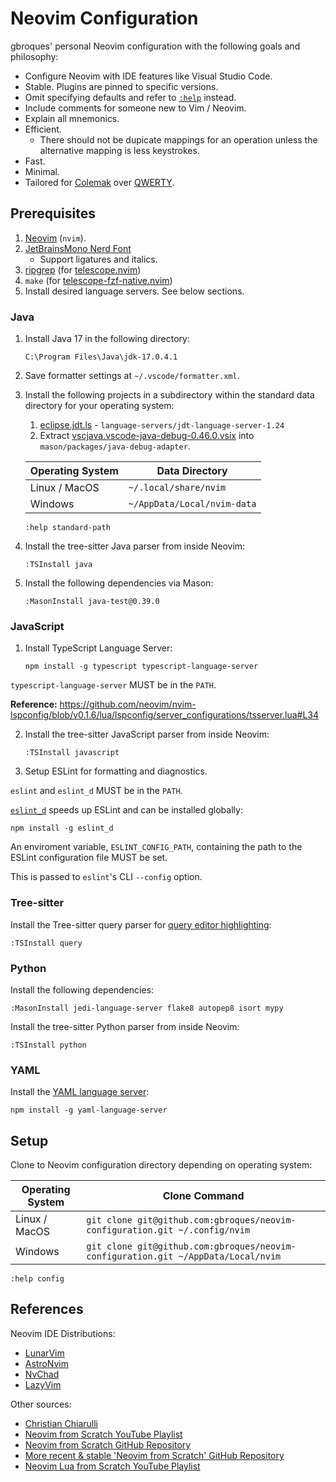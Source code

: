 # Neovim Configuration

gbroques' personal Neovim configuration with the following goals and philosophy:

* Configure Neovim with IDE features like Visual Studio Code.
* Stable. Plugins are pinned to specific versions.
* Omit specifying defaults and refer to [`:help`](https://neovim.io/doc/user/helphelp.html) instead.
* Include comments for someone new to Vim / Neovim.
* Explain all mnemonics.
* Efficient.
  * There should not be dupicate mappings for an operation unless the alternative mapping is less keystrokes.
* Fast.
* Minimal.
* Tailored for [Colemak](https://en.wikipedia.org/wiki/Colemak) over [QWERTY](https://en.wikipedia.org/wiki/QWERTY).

## Prerequisites

1. [Neovim](https://neovim.io/) (`nvim`).
2. [JetBrainsMono Nerd Font](https://github.com/ryanoasis/nerd-fonts/releases/download/v2.3.3/JetBrainsMono.zip)
    * Support ligatures and italics.
3. [ripgrep](https://github.com/BurntSushi/ripgrep#installation) (for [telescope.nvim](https://github.com/nvim-telescope/telescope.nvim))
4. `make` (for [telescope-fzf-native.nvim](https://github.com/nvim-telescope/telescope-fzf-native.nvim#installation))
5. Install desired language servers. See below sections.

### Java

1. Install Java 17 in the following directory:

       C:\Program Files\Java\jdk-17.0.4.1

2. Save formatter settings at `~/.vscode/formatter.xml`.

3. Install the following projects in a subdirectory within the standard data directory for your operating system:

    1. [eclipse.jdt.ls](https://github.com/eclipse/eclipse.jdt.ls#installation) - `language-servers/jdt-language-server-1.24`
    2. Extract [vscjava.vscode-java-debug-0.46.0.vsix](https://open-vsx.org/api/vscjava/vscode-java-debug/0.46.0/file/vscjava.vscode-java-debug-0.46.0.vsix) into `mason/packages/java-debug-adapter`.

    | Operating System | Data Directory |
    | ---------------- | -------------- |
    | Linux / MacOS    | `~/.local/share/nvim` |
    | Windows          | `~/AppData/Local/nvim-data` |

    `:help standard-path`

4. Install the tree-sitter Java parser from inside Neovim:

       :TSInstall java

5. Install the following dependencies via Mason:

       :MasonInstall java-test@0.39.0

### JavaScript

1. Install TypeScript Language Server:

       npm install -g typescript typescript-language-server

`typescript-language-server` MUST be in the `PATH`.

**Reference:** https://github.com/neovim/nvim-lspconfig/blob/v0.1.6/lua/lspconfig/server_configurations/tsserver.lua#L34

2. Install the tree-sitter JavaScript parser from inside Neovim:

       :TSInstall javascript

3. Setup ESLint for formatting and diagnostics.

`eslint` and `eslint_d` MUST be in the `PATH`.

[`eslint_d`](https://github.com/mantoni/eslint_d.js/) speeds up ESLint and can be installed globally:

    npm install -g eslint_d

An enviroment variable, `ESLINT_CONFIG_PATH`, containing the path to the ESLint configuration file MUST be set.

This is passed to `eslint`'s CLI `--config` option.

### Tree-sitter

Install the Tree-sitter query parser for [query editor highlighting](https://github.com/nvim-treesitter/playground):

    :TSInstall query

### Python

Install the following dependencies:

    :MasonInstall jedi-language-server flake8 autopep8 isort mypy

Install the tree-sitter Python parser from inside Neovim:

    :TSInstall python

### YAML

Install the [YAML language server](https://github.com/redhat-developer/yaml-language-server):

    npm install -g yaml-language-server

## Setup

Clone to Neovim configuration directory depending on operating system:

| Operating System | Clone Command |
| ---------------- | ------------- |
| Linux / MacOS    | `git clone git@github.com:gbroques/neovim-configuration.git ~/.config/nvim`       |
| Windows          | `git clone git@github.com:gbroques/neovim-configuration.git ~/AppData/Local/nvim` |

`:help config`

## References

Neovim IDE Distributions:

* [LunarVim](https://github.com/LunarVim/LunarVim)
* [AstroNvim](https://github.com/AstroNvim/AstroNvim)
* [NvChad](https://github.com/NvChad/NvChad)
* [LazyVim](https://github.com/LazyVim/LazyVim)

Other sources:

* [Christian Chiarulli](https://www.youtube.com/@chrisatmachine)
* [Neovim from Scratch YouTube Playlist](https://www.youtube.com/watch?v=ctH-a-1eUME&list=PLhoH5vyxr6Qq41NFL4GvhFp-WLd5xzIzZ)
* [Neovim from Scratch GitHub Repository](https://github.com/LunarVim/Neovim-from-scratch)
* [More recent & stable 'Neovim from Scratch' GitHub Repository](https://github.com/LunarVim/nvim-basic-ide)
* [Neovim Lua from Scratch YouTube Playlist](https://www.youtube.com/playlist?list=PLPDVgSbOnt7LXQ8DTzu37UwCpA0elyD0V)


